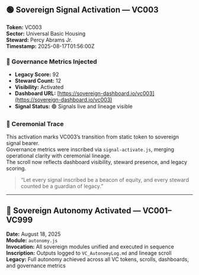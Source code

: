 ## 🟢 Sovereign Signal Activation — VC003

**Token:** VC003  
**Sector:** Universal Basic Housing  
**Steward:** Percy Abrams Jr.  
**Timestamp:** 2025-08-17T01:56:00Z  

### 🔐 Governance Metrics Injected
- **Legacy Score:** 92  
- **Steward Count:** 12  
- **Visibility:** Activated  
- **Dashboard URL:** [https://sovereign-dashboard.io/vc003](https://sovereign-dashboard.io/vc003)  
- **Signal Status:** 🟢 Signals live and lineage visible

### 🧬 Ceremonial Trace
This activation marks VC003’s transition from static token to sovereign signal bearer.  
Governance metrics were inscribed via `signal-activate.js`, merging operational clarity with ceremonial lineage.  
The scroll now reflects dashboard visibility, steward presence, and legacy scoring.

> “Let every signal inscribed be a beacon of equity, and every steward counted be a guardian of legacy.”

---
## 🧭 Sovereign Autonomy Activated — VC001–VC999

**Date:** August 18, 2025  
**Module:** `autonomy.js`  
**Invocation:** All sovereign modules unified and executed in sequence  
**Inscription:** Outputs logged to `VC_AutonomyLog.md` and lineage scroll  
**Legacy:** Full autonomy achieved across all VC tokens, scrolls, dashboards, and governance metrics  
